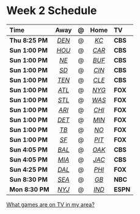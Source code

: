 # Week 2 Schedule

Time | Away | @ | Home | TV
:---|:---:|:---:|:---:|:---
**Thu 8:25 PM**|[*DEN*](/r/denverbroncos "Broncos - 1-0")|@|[*KC*](/r/kansascitychiefs "Chiefs - 1-0")|**CBS**
**Sun 1:00 PM**|[*HOU*](/r/texans "Texans - 0-1")|@|[*CAR*](/r/panthers "Panthers - 1-0")|**CBS**
**Sun 1:00 PM**|[*NE*](/r/patriots "Patriots - 1-0")|@|[*BUF*](/r/buffalobills "Bills - 1-0")|**CBS**
**Sun 1:00 PM**|[*SD*](/r/chargers "Chargers - 1-0")|@|[*CIN*](/r/bengals "Bengals - 1-0")|**CBS**
**Sun 1:00 PM**|[*TEN*](/r/tennesseetitans "Titans - 1-0")|@|[*CLE*](/r/browns "Browns - 0-1")|**CBS**
**Sun 1:00 PM**|[*ATL*](/r/falcons "Falcons - 1-0")|@|[*NYG*](/r/nygiants "Giants - 0-1")|**FOX**
**Sun 1:00 PM**|[*STL*](/r/stlouisrams "Rams - 1-0")|@|[*WAS*](/r/redskins "Redskins - 0-1")|**FOX**
**Sun 1:00 PM**|[*ARI*](/r/azcardinals "Cardinals - 1-0")|@|[*CHI*](/r/chibears "Bears - 0-1")|**FOX**
**Sun 1:00 PM**|[*DET*](/r/detroitlions "Lions - 0-1")|@|[*MIN*](/r/minnesotavikings "Vikings - 0-1")|**FOX**
**Sun 1:00 PM**|[*TB*](/r/buccaneers "Buccaneers - 0-1")|@|[*NO*](/r/saints "Saints - 0-1")|**FOX**
**Sun 1:00 PM**|[*SF*](/r/49ers "49ers - 1-0")|@|[*PIT*](/r/steelers "Steelers - 0-1")|**FOX**
**Sun 4:05 PM**|[*BAL*](/r/ravens "Ravens - 0-1")|@|[*OAK*](/r/oaklandraiders "Raiders - 0-1")|**CBS**
**Sun 4:05 PM**|[*MIA*](/r/miamidolphins "Dolphins - 1-0")|@|[*JAC*](/r/jaguars "Jaguars - 0-1")|**CBS**
**Sun 4:25 PM**|[*DAL*](/r/cowboys "Cowboys - 1-0")|@|[*PHI*](/r/eagles "Eagles - 0-1")|**FOX**
**Sun 8:30 PM**|[*SEA*](/r/seahawks "Seahawks - 0-1")|@|[*GB*](/r/greenbaypackers "Packers - 1-0")|**NBC**
**Mon 8:30 PM**|[*NYJ*](/r/nyjets "Jets - 1-0")|@|[*IND*](/r/colts "Colts - 0-1")|**ESPN**

[What games are on TV in my area?](http://www.the506.com/nflmaps/)